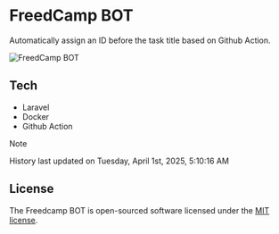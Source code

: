 # FreedCamp BOT

Automatically assign an ID before the task title based on Github Action.

![FreedCamp BOT](https://repository-images.githubusercontent.com/737932867/7d34798b-2680-471c-b089-a78a718d3d6a)

## Tech

- Laravel
- Docker
- Github Action

> [!NOTE]  
> History last updated on Tuesday, April 1st, 2025, 5:10:16 AM

## License

The Freedcamp BOT is open-sourced software licensed under the [MIT license](https://opensource.org/licenses/MIT).
